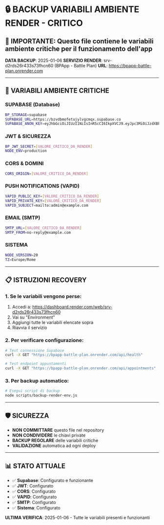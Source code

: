 # 🔒 BACKUP VARIABILI AMBIENTE RENDER - CRITICO

## 🚨 **IMPORTANTE**: Questo file contiene le variabili ambiente critiche per il funzionamento dell'app

**DATA BACKUP**: 2025-01-06
**SERVIZIO RENDER**: srv-d2rds26r433s73fhcn60 (BPApp - Battle Plan)
**URL**: https://bpapp-battle-plan.onrender.com

---

## 🔧 **VARIABILI AMBIENTE CRITICHE**

### **SUPABASE (Database)**
```bash
BP_STORAGE=supabase
SUPABASE_URL=https://bzvdbmofetujylvgcmqx.supabase.co
SUPABASE_ANON_KEY=eyJhbGciOiJIUzI1NiIsInR5cCI6IkpXVCJ9.eyJpc3MiOiJzdXBhYmFzZSIsInJlZiI6ImJ6dmRibW9mZXR1anlsdmdjbXF4Iiwicm9sZSI6ImFub24iLCJpYXQiOjE3NTY4MTM1NTAsImV4cCI6MjA3MjM4OTU1MH0.SZEE76n_Lz-8I7CmYkIhArNf41r4PixXRpy-1aRcGU8
```

### **JWT & SICUREZZA**
```bash
BP_JWT_SECRET=[VALORE_CRITICO_DA_RENDER]
NODE_ENV=production
```

### **CORS & DOMINI**
```bash
CORS_ORIGIN=[VALORE_CRITICO_DA_RENDER]
```

### **PUSH NOTIFICATIONS (VAPID)**
```bash
VAPID_PUBLIC_KEY=[VALORE_CRITICO_DA_RENDER]
VAPID_PRIVATE_KEY=[VALORE_CRITICO_DA_RENDER]
VAPID_SUBJECT=mailto:admin@example.com
```

### **EMAIL (SMTP)**
```bash
SMTP_URL=[VALORE_CRITICO_DA_RENDER]
SMTP_FROM=no-reply@example.com
```

### **SISTEMA**
```bash
NODE_VERSION=20
TZ=Europe/Rome
```

---

## 📋 **ISTRUZIONI RECOVERY**

### **1. Se le variabili vengono perse:**
1. Accedi a: https://dashboard.render.com/web/srv-d2rds26r433s73fhcn60
2. Vai su "Environment"
3. Aggiungi tutte le variabili elencate sopra
4. Riavvia il servizio

### **2. Per verificare configurazione:**
```bash
# Test connessione Supabase
curl -X GET "https://bpapp-battle-plan.onrender.com/api/health"

# Test endpoint appuntamenti
curl -X GET "https://bpapp-battle-plan.onrender.com/api/appointments"
```

### **3. Per backup automatico:**
```bash
# Esegui script di backup
node scripts/backup-render-env.js
```

---

## 🛡️ **SICUREZZA**

- **NON COMMITTARE** questo file nel repository
- **NON CONDIVIDERE** le chiavi private
- **BACKUP REGOLARE** delle variabili critiche
- **VALIDAZIONE** automatica ad ogni deploy

---

## 📊 **STATO ATTUALE**

- ✅ **Supabase**: Configurato e funzionante
- ✅ **JWT**: Configurato
- ✅ **CORS**: Configurato
- ✅ **VAPID**: Configurato
- ✅ **SMTP**: Configurato
- ✅ **Sistema**: Configurato

**ULTIMA VERIFICA**: 2025-01-06 - Tutte le variabili presenti e funzionanti
